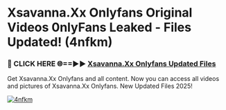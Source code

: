 # Xsavanna.Xx Onlyfans Original Videos 0nlyFans Leaked - Files Updated! (4nfkm)

<h3>🔴 CLICK HERE 🌐==►► <a href="https://tinyurl.com/ehrbuxhb" rel="nofollow">Xsavanna.Xx Onlyfans Updated Files</a></h3>

Get Xsavanna.Xx Onlyfans and all content. Now you can access all videos and pictures of Xsavanna.Xx Onlyfans. New Updated Files 2025!

[![4nfkm](https://i.imgur.com/lVYEuWS.gif)](https://tinyurl.com/ehrbuxhb)
